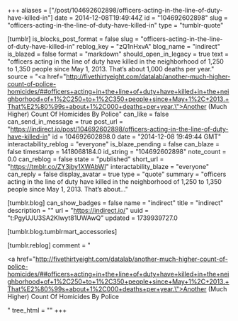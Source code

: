+++
aliases = ["/post/104692602898/officers-acting-in-the-line-of-duty-have-killed-in"]
date = 2014-12-08T19:49:44Z
id = "104692602898"
slug = "officers-acting-in-the-line-of-duty-have-killed-in"
type = "tumblr-quote"

[tumblr]
is_blocks_post_format = false
slug = "officers-acting-in-the-line-of-duty-have-killed-in"
reblog_key = "zQ1nHxvA"
blog_name = "indirect"
is_blazed = false
format = "markdown"
should_open_in_legacy = true
text = "officers acting in the line of duty have killed in the neighborhood of 1,250 to 1,350 people since May 1, 2013. That’s about 1,000 deaths per year."
source = "<a href=\"http://fivethirtyeight.com/datalab/another-much-higher-count-of-police-homicides/##officers+acting+in+the+line+of+duty+have+killed+in+the+neighborhood+of+1%2C250+to+1%2C350+people+since+May+1%2C+2013.+That%E2%80%99s+about+1%2C000+deaths+per+year.\">Another (Much Higher) Count Of Homicides By Police</a>"
can_like = false
can_send_in_message = true
post_url = "https://indirect.io/post/104692602898/officers-acting-in-the-line-of-duty-have-killed-in"
id = 104692602898.0
date = "2014-12-08 19:49:44 GMT"
interactability_reblog = "everyone"
is_blaze_pending = false
can_blaze = false
timestamp = 1418068184.0
id_string = "104692602898"
note_count = 0.0
can_reblog = false
state = "published"
short_url = "https://tmblr.co/ZY3jby1XWAbWI"
interactability_blaze = "everyone"
can_reply = false
display_avatar = true
type = "quote"
summary = "officers acting in the line of duty have killed in the neighborhood of 1,250 to 1,350 people since May 1, 2013. That’s about..."

[tumblr.blog]
can_show_badges = false
name = "indirect"
title = "indirect"
description = ""
url = "https://indirect.io/"
uuid = "t:PgyUJU3SA2Klwyt81UWAwQ"
updated = 1739939727.0

[tumblr.blog.tumblrmart_accessories]

[tumblr.reblog]
comment = "<p><a href=\"http://fivethirtyeight.com/datalab/another-much-higher-count-of-police-homicides/##officers+acting+in+the+line+of+duty+have+killed+in+the+neighborhood+of+1%2C250+to+1%2C350+people+since+May+1%2C+2013.+That%E2%80%99s+about+1%2C000+deaths+per+year.\">Another (Much Higher) Count Of Homicides By Police</a></p>"
tree_html = ""
+++
